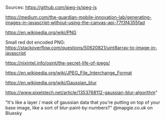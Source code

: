 Sources:
https://github.com/jpeg-js/jpeg-js

https://medium.com/the-guardian-mobile-innovation-lab/generating-images-in-javascript-without-using-the-canvas-api-77f3f4355fad


https://en.wikipedia.org/wiki/PNG

Small red dot encoded PNG:
https://stackoverflow.com/questions/50620821/uint8array-to-image-in-javascript

https://nixintel.info/osint/the-secret-life-of-jpegs/

https://en.wikipedia.org/wiki/JPEG_File_Interchange_Format

https://en.wikipedia.org/wiki/Gaussian_blur

https://www.pixelstech.net/article/1353768112-gaussian-blur-algorithm"

"It's like a layer / mask of gaussian data that you're putting on top of your base image, like a sort of blur-paint-by-numbers?"
@mapgie.co.uk on Bluesky
